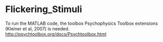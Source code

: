 # Flickering_Stimuli

To run the MATLAB code, the toolbox Psychophysics Toolbox extensions (Kleiner et al, 2007) is needed. http://psychtoolbox.org/docs/Psychtoolbox.html
